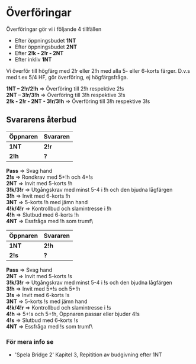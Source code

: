 # Överföringar

Överföringar gör vi i följande 4 tillfällen

- Efter öppningsbudet **1NT**
- Efter öppningsbudet **2NT**
- Efter **2!k - 2!r - 2NT**
- Efter inkliv **1NT**

Vi överför till högfärg med 2!r eller 2!h med alla 5- eller 6-korts färger. D.v.s med t.ex 5/4 HF, gör överföring, ej högfärgsfråga.

**1NT – 2!r/2!h** ⇒ Överföring till 2!h respektive 2!s\
**2NT – 3!r/3!h** ⇒ Överföring till 3!h respektive 3!s\
**2!k - 2!r - 2NT - 3!r/3!h** ⇒ Överföring till 3!h respektive 3!s

## Svararens återbud

| Öppnaren | Svararen |
| -------- | -------- |
| **1NT**  | **2!r**  |
| **2!h**  | **?**    |

**Pass** ⇒ Svag hand\
**2!s** ⇒ Rondkrav med 5+!h och 4+!s\
**2NT** ⇒ Invit med 5-korts !h\
**3!k/3!r** ⇒ Utgångskrav med minst 5-4 i !h och den bjudna lågfärgen\
**3!h** ⇒ Invit med 6-korts !h\
**3NT** ⇒ 5-korts !h med jämn hand\
**4!k/4!r** ⇒ Kontrollbud och slamintresse i !h\
**4!h** ⇒ Slutbud med 6-korts !h\
**4NT** ⇒ Essfråga med !h som trumf\

| Öppnaren | Svararen |
| -------- | -------- |
| **1NT**  | **2!h**  |
| **2!s**  | **?**    |

**Pass** ⇒ Svag hand\
**2NT** ⇒ Invit med 5-korts !s\
**3!k/3!r** ⇒ Utgångskrav med minst 5-4 i !s och den bjudna lågfärgen\
**3!h** ⇒ Invit med 5+!s och 5+!h\
**3!s** ⇒ Invit med 6-korts !s\
**3NT** ⇒ 5-korts !s med jämn hand\
**4!k/4!r** ⇒ Kontrollbud och slamintresse i !s\
**4!h** ⇒ 5+!s och 5+!h, Öppnaren passar eller bjuder 4!s\
**4!s** ⇒ Slutbud med 6-korts !s\
**4NT** ⇒ Essfråga med !s som trumf\

### För mera info se

- 'Spela Bridge 2' Kapitel 3, Repitition av budgivning efter 1NT
